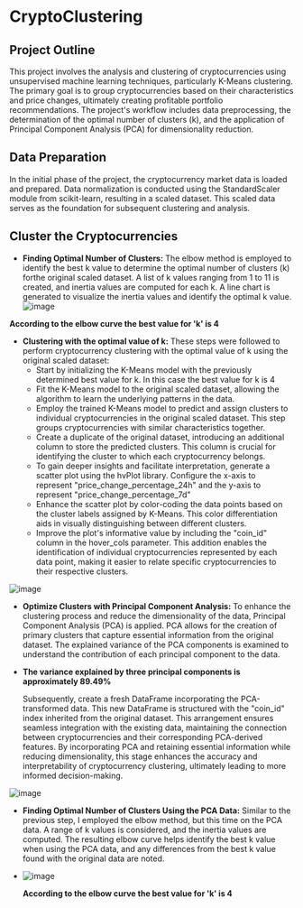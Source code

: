 # CryptoClustering
## Project Outline
This project involves the analysis and clustering of cryptocurrencies using unsupervised machine learning techniques, particularly K-Means clustering. The primary goal is to group cryptocurrencies based on their characteristics and price changes, ultimately creating profitable portfolio recommendations. The project's workflow includes data preprocessing, the determination of the optimal number of clusters (k), and the application of Principal Component Analysis (PCA) for dimensionality reduction.

## Data Preparation
In the initial phase of the project, the cryptocurrency market data is loaded and prepared. Data normalization is conducted using the StandardScaler module from scikit-learn, resulting in a scaled dataset. This scaled data serves as the foundation for subsequent clustering and analysis.

## Cluster the Cryptocurrencies
- **Finding Optimal Number of Clusters:** The elbow method is employed to identify the best k value to determine the optimal number of clusters (k) forthe original scaled dataset. A list of k values ranging from 1 to 11 is created, and inertia values are computed for each k. A line chart is generated to visualize the inertia values and identify the optimal k value.
![image](https://github.com/NikitaGahoi/CryptoClustering/assets/136101293/3fcca74e-ec6b-49a7-bd71-790ea9b139af)

 **According to the elbow curve the best value for 'k' is 4**
 
 - **Clustering with the optimal value of k:** These steps were followed to perform cryptocurrency clustering with the optimal value of k using the original scaled dataset:
     - Start by initializing the K-Means model with the previously determined best value for k. In this case the best value for k is 4
     - Fit the K-Means model to the original scaled dataset, allowing the algorithm to learn the underlying patterns in the data.
     - Employ the trained K-Means model to predict and assign clusters to individual cryptocurrencies in the original scaled dataset. This step groups cryptocurrencies with similar characteristics together.
     - Create a duplicate of the original dataset, introducing an additional column to store the predicted clusters. This column is crucial for identifying the cluster to which each cryptocurrency belongs.
     - To gain deeper insights and facilitate interpretation, generate a scatter plot using the hvPlot library. Configure the x-axis to represent "price_change_percentage_24h" and the y-axis to represent   "price_change_percentage_7d"
     - Enhance the scatter plot by color-coding the data points based on the cluster labels assigned by K-Means. This color differentiation aids in visually distinguishing between different clusters.
     - Improve the plot's informative value by including the "coin_id" column in the hover_cols parameter. This addition enables the identification of individual cryptocurrencies represented by each data point, making it easier to relate specific cryptocurrencies to their respective clusters.
       
  ![image](https://github.com/NikitaGahoi/CryptoClustering/assets/136101293/a82ecc8f-e7d6-4df4-a61c-dbc932b0d8b1)
  

- **Optimize Clusters with Principal Component Analysis:** To enhance the clustering process and reduce the dimensionality of the data, Principal Component Analysis (PCA) is applied. PCA allows for the creation of primary clusters that capture essential information from the original dataset. The explained variance of the PCA components is examined to understand the contribution of each principal component to the data.
- 
  **The variance explained by three principal components is approximately 89.49%**

  Subsequently, create a fresh DataFrame incorporating the PCA-transformed data. This new DataFrame is structured with the "coin_id" index inherited from the original dataset. This arrangement ensures seamless integration with the existing data, maintaining the connection between cryptocurrencies and their corresponding PCA-derived features. By incorporating PCA and retaining essential information while reducing dimensionality, this stage enhances the accuracy and interpretability of cryptocurrency clustering, ultimately leading to more informed decision-making.

![image](https://github.com/NikitaGahoi/CryptoClustering/assets/136101293/a50040c6-1fcb-48ff-a360-4c484bad8b14)

- **Finding Optimal Number of Clusters Using the PCA Data:** Similar to the previous step, I employed the elbow method, but this time on the PCA data. A range of k values is considered, and the inertia values are computed. The resulting elbow curve helps identify the best k value when using the PCA data, and any differences from the best k value found with the original data are noted.
- 
  ![image](https://github.com/NikitaGahoi/CryptoClustering/assets/136101293/8134d77c-a675-4976-ae9a-2ed850aeb097)

   **According to the elbow curve the best value for 'k' is 4**




